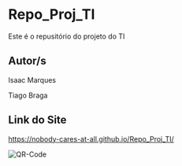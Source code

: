 # Repo_Proj_TI
Este é o repusitório do projeto do TI

## Autor/s
Isaac Marques
<p>
Tiago Braga

## Link do Site
https://nobody-cares-at-all.github.io/Repo_Proj_TI/
<p>
<img src="Repo_Proj_TI/img/QR-Code.png" alt="QR-Code">